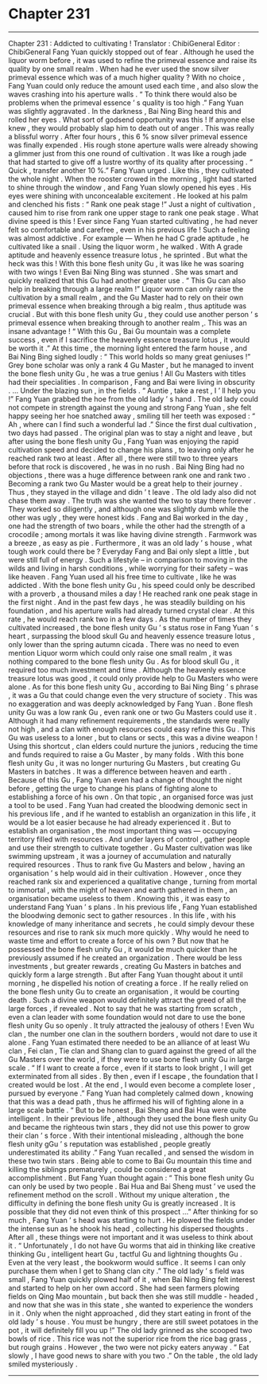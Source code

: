 
# Chapter 231


---

Chapter 231 : Addicted to cultivating !
Translator :
ChibiGeneral
Editor :
ChibiGeneral
Fang Yuan quickly stopped out of fear .
Although he used the liquor worm before , it was used to refine the primeval essence and raise its quality by one small realm . When had he ever used the snow silver primeval essence which was of a much higher quality ?
With no choice , Fang Yuan could only reduce the amount used each time , and also slow the waves crashing into his aperture walls .
“ To think there would also be problems when the primeval essence ’ s quality is too high .” Fang Yuan was slightly aggravated .
In the darkness , Bai Ning Bing heard this and rolled her eyes .
What sort of godsend opportunity was this !
If anyone else knew , they would probably slap him to death out of anger .
This was really a blissful worry .
After four hours , this 6 % snow silver primeval essence was finally expended .
His rough stone aperture walls were already showing a glimmer just from this one round of cultivation . It was like a rough jade that had started to give off a lustre worthy of its quality after processing .
“ Quick , transfer another 10 %.” Fang Yuan urged .
Like this , they cultivated the whole night .
When the rooster crowed in the morning , light had started to shine through the window , and Fang Yuan slowly opened his eyes .
His eyes were shining with unconcealable excitement .
He looked at his palm and clenched his fists : “ Rank one peak stage !”
Just a night of cultivation , caused him to rise from rank one upper stage to rank one peak stage .
What divine speed is this !
Ever since Fang Yuan started cultivating , he had never felt so comfortable and carefree , even in his previous life !
Such a feeling was almost addictive .
For example —
When he had C grade aptitude , he cultivated like a snail . Using the liquor worm , he walked . With A grade aptitude and heavenly essence treasure lotus , he sprinted .
But what the heck was this !
With this bone flesh unity Gu , it was like he was soaring with two wings !
Even Bai Ning Bing was stunned .
She was smart and quickly realized that this Gu had another greater use .
“ This Gu can also help in breaking through a large realm !”
Liquor worm can only raise the cultivation by a small realm , and the Gu Master had to rely on their own primeval essence when breaking through a big realm , thus aptitude was crucial .
But with this bone flesh unity Gu , they could use another person ’ s primeval essence when breaking through to another realm ,.
This was an insane advantage !
“ With this Gu , Bai Gu mountain was a complete success , even if I sacrifice the heavenly essence treasure lotus , it would be worth it .”
At this time , the morning light entered the farm house , and Bai Ning Bing sighed loudly : “ This world holds so many great geniuses !”
Grey bone scholar was only a rank 4 Gu Master , but he managed to invent the bone flesh unity Gu , he was a true genius !
All Gu Masters with titles had their specialities . In comparison , Fang and Bai were living in obscurity .
…
Under the blazing sun , in the fields .
“ Auntie , take a rest , I ’ ll help you !” Fang Yuan grabbed the hoe from the old lady ’ s hand .
The old lady could not compete in strength against the young and strong Fang Yuan , she felt happy seeing her hoe snatched away , smiling till her teeth was exposed : “ Ah , where can I find such a wonderful lad .”
Since the first dual cultivation , two days had passed .
The original plan was to stay a night and leave , but after using the bone flesh unity Gu , Fang Yuan was enjoying the rapid cultivation speed and decided to change his plans , to leaving only after he reached rank two at least .
After all , there were still two to three years before that rock is discovered , he was in no rush .
Bai Ning Bing had no objections , there was a huge difference between rank one and rank two . Becoming a rank two Gu Master would be a great help to their journey .
Thus , they stayed in the village and didn ’ t leave .
The old lady also did not chase them away .
The truth was she wanted the two to stay there forever . They worked so diligently , and although one was slightly dumb while the other was ugly , they were honest kids .
Fang and Bai worked in the day , one had the strength of two boars , while the other had the strength of a crocodile ; among mortals it was like having divine strength . Farmwork was a breeze , as easy as pie . Furthermore , it was an old lady ’ s house , what tough work could there be ?
Everyday Fang and Bai only slept a little , but were still full of energy .
Such a lifestyle – in comparison to moving in the wilds and living in harsh conditions , while worrying for their safety – was like heaven .
Fang Yuan used all his free time to cultivate , like he was addicted .
With the bone flesh unity Gu , his speed could only be described with a proverb ,
a thousand miles a day !
He reached rank one peak stage in the first night . And in the past few days , he was steadily building on his foundation , and his aperture walls had already turned crystal clear . At this rate , he would reach rank two in a few days .
As the number of times they cultivated increased , the bone flesh unity Gu ’ s status rose in Fang Yuan ’ s heart , surpassing the blood skull Gu and heavenly essence treasure lotus , only lower than the spring autumn cicada .
There was no need to even mention Liquor worm which could only raise one small realm , it was nothing compared to the bone flesh unity Gu .
As for blood skull Gu , it required too much investment and time . Although the heavenly essence treasure lotus was good , it could only provide help to Gu Masters who were alone .
As for this bone flesh unity Gu , according to Bai Ning Bing ’ s phrase , it was a Gu that could change even the very structure of society .
This was no exaggeration and was deeply acknowledged by Fang Yuan .
Bone flesh unity Gu was a low rank Gu , even rank one or two Gu Masters could use it . Although it had many refinement requirements , the standards were really not high , and a clan with enough resources could easy refine this Gu .
This Gu was useless to a loner , but to clans or sects , this was a divine weapon !
Using this shortcut , clan elders could nurture the juniors , reducing the time and funds required to raise a Gu Master , by many folds .
With this bone flesh unity Gu , it was no longer nurturing Gu Masters , but creating Gu Masters in batches .
It was a difference between heaven and earth .
Because of this Gu , Fang Yuan even had a change of thought the night before , getting the urge to change his plans of fighting alone to establishing a force of his own .
On that topic , an organised force was just a tool to be used .
Fang Yuan had created the bloodwing demonic sect in his previous life , and if he wanted to establish an organization in this life , it would be a lot easier because he had already experienced it .
But to establish an organisation , the most important thing was — occupying territory filled with resources . And under layers of control , gather people and use their strength to cultivate together .
Gu Master cultivation was like swimming upstream , it was a journey of accumulation and naturally required resources .
Thus to rank five Gu Masters and below , having an organisation ’ s help would aid in their cultivation . However , once they reached rank six and experienced a qualitative change , turning from mortal to immortal , with the might of heaven and earth gathered in them , an organisation became useless to them .
Knowing this , it was easy to understand Fang Yuan ’ s plans .
In his previous life , Fang Yuan established the bloodwing demonic sect to gather resources . In this life , with his knowledge of many inheritance and secrets , he could simply devour these resources and rise to rank six much more quickly . Why would he need to waste time and effort to create a force of his own ?
But now that he possessed the bone flesh unity Gu , it would be much quicker than he previously assumed if he created an organization . There would be less investments , but greater rewards , creating Gu Masters in batches and quickly form a large strength .
But after Fang Yuan thought about it until morning , he dispelled his notion of creating a force .
If he really relied on the bone flesh unity Gu to create an organisation , it would be courting death .
Such a divine weapon would definitely attract the greed of all the large forces , if revealed .
Not to say that he was starting from scratch , even a clan leader with some foundation would not dare to use the bone flesh unity Gu so openly .
It truly attracted the jealousy of others !
Even Wu clan , the number one clan in the southern borders , would not dare to use it alone .
Fang Yuan estimated there needed to be an alliance of at least Wu clan , Fei clan , Tie clan and Shang clan to guard against the greed of all the Gu Masters over the world , if they were to use bone flesh unity Gu in large scale .
“ If I want to create a force , even if it starts to look bright , I will get exterminated from all sides . By then , even if I escape , the foundation that I created would be lost . At the end , I would even become a complete loser , pursued by everyone .”
Fang Yuan had completely calmed down , knowing that this was a dead path , thus he affirmed his will of fighting alone in a large scale battle .
“ But to be honest , Bai Sheng and Bai Hua were quite intelligent . In their previous life , although they used the bone flesh unity Gu and became the righteous twin stars , they did not use this power to grow their clan ’ s force . With their intentional misleading , although the bone flesh unity gGu ’ s reputation was established , people greatly underestimated its ability .”
Fang Yuan recalled , and sensed the wisdom in these two twin stars . Being able to come to Bai Gu mountain this time and killing the siblings prematurely , could be considered a great accomplishment .
But Fang Yuan thought again : “ This bone flesh unity Gu can only be used by two people . Bai Hua and Bai Sheng must ’ ve used the refinement method on the scroll . Without my unique alteration , the difficulty in defining the bone flesh unity Gu is greatly increased . It is possible that they did not even think of this prospect …”
After thinking for so much , Fang Yuan ’ s head was starting to hurt .
He plowed the fields under the intense sun as he shook his head , collecting his dispersed thoughts .
After all , these things were not important and it was useless to think about it .
“ Unfortunately , I do not have Gu worms that aid in thinking like creative thinking Gu , intelligent heart Gu , tactful Gu and lightning thoughts Gu . Even at the very least , the bookworm would suffice . It seems I can only purchase them when I get to Shang clan city .”
The old lady ’ s field was small , Fang Yuan quickly plowed half of it , when Bai Ning Bing felt interest and started to help on her own accord .
She had seen farmers plowing fields on Qing Mao mountain , but back then she was still muddle - headed , and now that she was in this state , she wanted to experience the wonders in it .
Only when the night approached , did they start eating in front of the old lady ’ s house .
You must be hungry , there are still sweet potatoes in the pot , it will definitely fill you up !” The old lady grinned as she scooped two bowls of rice .
This rice was not the superior rice from the rice bag grass , but rough grains .
However , the two were not picky eaters anyway .
“ Eat slowly , I have good news to share with you two .” On the table , the old lady smiled mysteriously .

---

